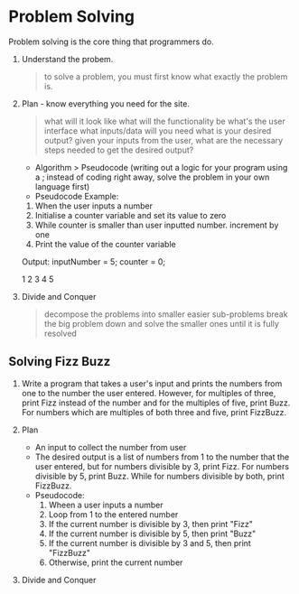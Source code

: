 # Problem Solving

Problem solving is the core thing that programmers do.

1. Understand the probem.

   > to solve a problem, you must first know what exactly the problem is.

2. Plan - know everything you need for the site.

   > what will it look like
   > what will the functionality be
   > what's the user interface
   > what inputs/data will you need
   > what is your desired output?
   > given your inputs from the user, what are the necessary steps needed to get the desired output?

   - Algorithm > Pseudocode (writing out a logic for your program using a ; instead of coding right away, solve the problem in your own language first)
   - Pseudocode Example:

   1. When the user inputs a number
   2. Initialise a counter variable and set its value to zero
   3. While counter is smaller than user inputted number. increment by one
   4. Print the value of the counter variable

   Output:
   inputNumber = 5;
   counter = 0;

   1
   2
   3
   4
   5

3. Divide and Conquer
   > decompose the problems into smaller easier sub-problems
   > break the big problem down and solve the smaller ones until it is fully resolved

## Solving Fizz Buzz

1. Write a program that takes a user's input and prints the numbers from one to the number the user entered. However, for multiples of three, print Fizz instead of the number and for the multiples of five, print Buzz. For numbers which are multiples of both three and five, print FizzBuzz.

2. Plan

   - An input to collect the number from user
   - The desired output is a list of numbers from 1 to the number that the user entered, but for numbers divisible by 3, print Fizz. For numbers divisible by 5, print Buzz. While for numbers divisible by both, print FizzBuzz.
   - Pseudocode:
     1. Wheen a user inputs a number
     2. Loop from 1 to the entered number
     3. If the current number is divisible by 3, then print "Fizz"
     4. If the current number is divisible by 5, then print "Buzz"
     5. If the current number is divisible by 3 and 5, then print "FizzBuzz"
     6. Otherwise, print the current number

3. Divide and Conquer

